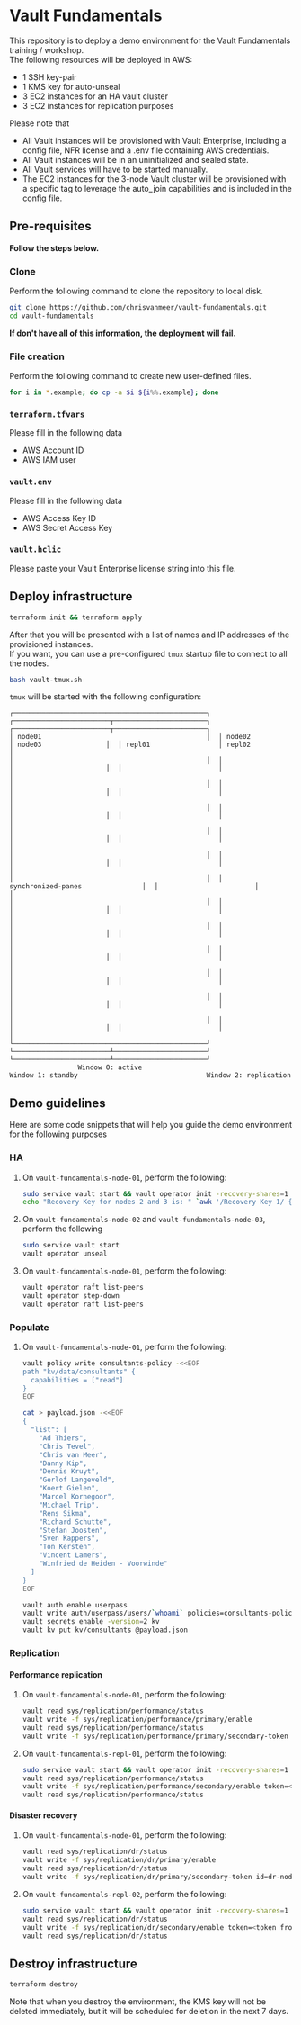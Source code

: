 # Vault Fundamentals

This repository is to deploy a demo environment for the Vault Fundamentals training / workshop.  
The following resources will be deployed in AWS:

- 1 SSH key-pair
- 1 KMS key for auto-unseal
- 3 EC2 instances for an HA vault cluster
- 3 EC2 instances for replication purposes

Please note that

- All Vault instances will be provisioned with Vault Enterprise, including a config file, NFR license and a .env file containing AWS credentials.
- All Vault instances will be in an uninitialized and sealed state.
- All Vault services will have to be started manually.
- The EC2 instances for the 3-node Vault cluster will be provisioned with a specific tag to leverage the auto_join capabilities and is included in the config file.

## Pre-requisites

**Follow the steps below.**

### Clone

Perform the following command to clone the repository to local disk.

```bash
git clone https://github.com/chrisvanmeer/vault-fundamentals.git
cd vault-fundamentals
```

**If don't have all of this information, the deployment will fail.**

### File creation

Perform the following command to create new user-defined files.

```bash
for i in *.example; do cp -a $i ${i%%.example}; done
```

### `terraform.tfvars`

Please fill in the following data

- AWS Account ID
- AWS IAM user

### `vault.env`

Please fill in the following data

- AWS Access Key ID
- AWS Secret Access Key

### `vault.hclic`

Please paste your Vault Enterprise license string into this file.

## Deploy infrastructure

```bash
terraform init && terraform apply
```

After that you will be presented with a list of names and IP addresses of the provisioned instances.  
If you want, you can use a pre-configured `tmux` startup file to connect to all the nodes.

```bash
bash vault-tmux.sh
```

`tmux` will be started with the following configuration:

```text
┌────────────────────────────────────────────────┐  ┌────────────────────────┬───────────────────────┐  ┌────────────────────────┬───────────────────────┐
│ node01                                         │  │ node02                 │ node03                │  │ repl01                 │ repl02                │
│                                                │  │                        │                       │  │                        │                       │
│                                                │  │                        │                       │  │                        │                       │
│                                                │  │                        │                       │  │                        │                       │
│                                                │  │                        │                       │  │                        │                       │
│                                                │  │                        │                       │  │                        │                       │
│                                                │  │               synchronized-panes               │  │                        │                       │
│                                                │  │                        │                       │  │                        │                       │
│                                                │  │                        │                       │  │                        │                       │
│                                                │  │                        │                       │  │                        │                       │
│                                                │  │                        │                       │  │                        │                       │
│                                                │  │                        │                       │  │                        │                       │
│                                                │  │                        │                       │  │                        │                       │
└────────────────────────────────────────────────┘  └────────────────────────┴───────────────────────┘  └────────────────────────┴───────────────────────┘
                 Window 0: active                                    Window 1: standby                                Window 2: replication
```

## Demo guidelines

Here are some code snippets that will help you guide the demo environment for the following purposes

### HA

1. On `vault-fundamentals-node-01`, perform the following:

   ```bash
   sudo service vault start && vault operator init -recovery-shares=1 -recovery-threshold=1 | tee vault.creds | awk '/Initial Root Token:/ { print $4 }' | vault login -
   echo "Recovery Key for nodes 2 and 3 is: " `awk '/Recovery Key 1/ { print $4 }' vault.creds`
   ```

2. On `vault-fundamentals-node-02` and `vault-fundamentals-node-03`, perform the following

   ```bash
   sudo service vault start
   vault operator unseal
    ```

3. On `vault-fundamentals-node-01`, perform the following:

     ```bash
     vault operator raft list-peers
     vault operator step-down
     vault operator raft list-peers
     ```

### Populate

1. On `vault-fundamentals-node-01`, perform the following:

     ```bash
     vault policy write consultants-policy -<<EOF
     path "kv/data/consultants" {
       capabilities = ["read"]
     }
     EOF
     ```

     ```bash
     cat > payload.json -<<EOF
     {
       "list": [
         "Ad Thiers",
         "Chris Tevel",
         "Chris van Meer",
         "Danny Kip",
         "Dennis Kruyt",
         "Gerlof Langeveld",
         "Koert Gielen",
         "Marcel Kornegoor",
         "Michael Trip",
         "Rens Sikma",
         "Richard Schutte",
         "Stefan Joosten",
         "Sven Kappers",
         "Ton Kersten",
         "Vincent Lamers",
         "Winfried de Heiden - Voorwinde"
       ]
     }
     EOF
     ```

     ```bash
     vault auth enable userpass
     vault write auth/userpass/users/`whoami` policies=consultants-policy password=vault
     vault secrets enable -version=2 kv
     vault kv put kv/consultants @payload.json
     ```

### Replication

#### Performance replication

1. On `vault-fundamentals-node-01`, perform the following:

     ```bash
     vault read sys/replication/performance/status
     vault write -f sys/replication/performance/primary/enable
     vault read sys/replication/performance/status
     vault write -f sys/replication/performance/primary/secondary-token id=performance-node
     ```

2. On `vault-fundamentals-repl-01`, perform the following:

     ```bash
     sudo service vault start && vault operator init -recovery-shares=1 -recovery-threshold=1 | tee vault.creds | awk '/Initial Root Token:/ { print $4 }' | vault login -
     vault read sys/replication/performance/status
     vault write -f sys/replication/performance/secondary/enable token=<token from `vault-fundamentals-node-01`>
     vault read sys/replication/performance/status
     ```

#### Disaster recovery

1. On `vault-fundamentals-node-01`, perform the following:

     ```bash
     vault read sys/replication/dr/status
     vault write -f sys/replication/dr/primary/enable
     vault read sys/replication/dr/status
     vault write -f sys/replication/dr/primary/secondary-token id=dr-node
     ```

2. On `vault-fundamentals-repl-02`, perform the following:

     ```bash
     sudo service vault start && vault operator init -recovery-shares=1 -recovery-threshold=1 | tee vault.creds | awk '/Initial Root Token:/ { print $4 }' | vault login -
     vault read sys/replication/dr/status
     vault write -f sys/replication/dr/secondary/enable token=<token from `vault-fundamentals-node-01`>
     vault read sys/replication/dr/status
     ```

## Destroy infrastructure

```bash
terraform destroy
```

Note that when you destroy the environment, the KMS key will not be deleted immediately, but it will be scheduled for deletion in the next 7 days.
